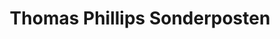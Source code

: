 ---
title: "Thomas Phillips Sonderposten"
url: /duesseldorf/thomas-phillips-sonderposten/
shop: Kramladen
---